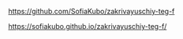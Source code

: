 https://github.com/SofiaKubo/zakrivayuschiy-teg-f

https://sofiakubo.github.io/zakrivayuschiy-teg-f/
